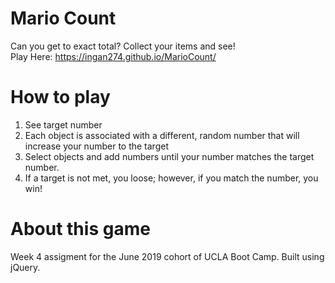 # Mario Count
Can you get to exact total? Collect your items and see!
<br>
Play Here: https://ingan274.github.io/MarioCount/
# How to play
1. See target number
2. Each object is associated with a different, random number that will increase your number to the target
3. Select objects and add numbers until your number matches the target number.
4. If a target is not met, you loose; however, if you match the number, you win!
# About this game
Week 4 assigment for the June 2019 cohort of UCLA Boot Camp. Built using jQuery.
